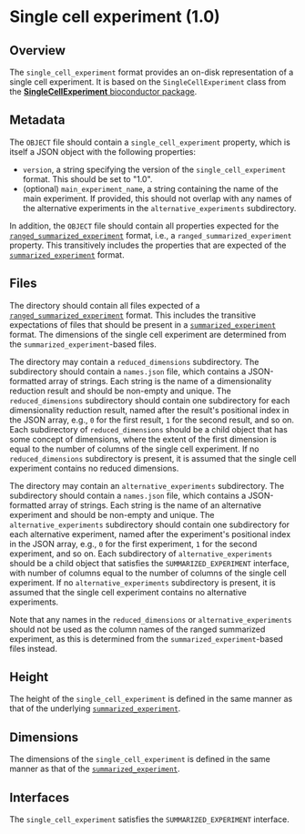 

# Single cell experiment (1.0)

## Overview

The `single_cell_experiment` format provides an on-disk representation of a single cell experiment. 
It is based on the `SingleCellExperiment` class from the [**SingleCellExperiment** bioconductor package](https://bioconductor.org/packages/SingleCellExperiment).

## Metadata

The `OBJECT` file should contain a `single_cell_experiment` property, which is itself a JSON object with the following properties:

- `version`, a string specifying the version of the `single_cell_experiment` format.
  This should be set to "1.0".
- (optional) `main_experiment_name`, a string containing the name of the main experiment.
  If provided, this should not overlap with any names of the alternative experiments in the `alternative_experiments` subdirectory.

In addition, the `OBJECT` file should contain all properties expected for the [`ranged_summarized_experiment`](../ranged_summarized_experiment) format, i.e., a `ranged_summarized_experiment` property.
This transitively includes the properties that are expected of the [`summarized_experiment`](../summarized_experiment) format. 

## Files

The directory should contain all files expected of a [`ranged_summarized_experiment`](../ranged_summarized_experiment) format.
This includes the transitive expectations of files that should be present in a [`summarized_experiment`](../summarized_experiment) format.
The dimensions of the single cell experiment are determined from the `summarized_experiment`-based files.

The directory may contain a `reduced_dimensions` subdirectory.
The subdirectory should contain a `names.json` file, which contains a JSON-formatted array of strings.
Each string is the name of a dimensionality reduction result and should be non-empty and unique.
The `reduced_dimensions` subdirectory should contain one subdirectory for each dimensionality reduction result,
named after the result's positional index in the JSON array, e.g., `0` for the first result, `1` for the second result, and so on.
Each subdirectory of `reduced_dimensions` should be a child object that has some concept of dimensions,
where the extent of the first dimension is equal to the number of columns of the single cell experiment.
If no `reduced_dimensions` subdirectory is present, it is assumed that the single cell experiment contains no reduced dimensions.

The directory may contain an `alternative_experiments` subdirectory.
The subdirectory should contain a `names.json` file, which contains a JSON-formatted array of strings.
Each string is the name of an alternative experiment and should be non-empty and unique.
The `alternative_experiments` subdirectory should contain one subdirectory for each alternative experiment,
named after the experiment's positional index in the JSON array, e.g., `0` for the first experiment, `1` for the second experiment, and so on.
Each subdirectory of `alternative_experiments` should be a child object that satisfies the `SUMMARIZED_EXPERIMENT` interface,
with number of columns equal to the number of columns of the single cell experiment.
If no `alternative_experiments` subdirectory is present, it is assumed that the single cell experiment contains no alternative experiments.

Note that any names in the `reduced_dimensions` or `alternative_experiments` should not be used as the column names of the ranged summarized experiment, 
as this is determined from the `summarized_experiment`-based files instead.

## Height

The height of the `single_cell_experiment` is defined in the same manner as that of the underlying [`summarized_experiment`](../summarized_experiment).

## Dimensions

The dimensions of the `single_cell_experiment` is defined in the same manner as that of the [`summarized_experiment`](../summarized_experiment).

## Interfaces

The `single_cell_experiment` satisfies the `SUMMARIZED_EXPERIMENT` interface.
